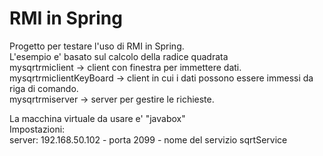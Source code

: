 RMI in Spring
============================

Progetto per testare l'uso di RMI in Spring.<br/>
L'esempio e' basato sul calcolo della radice quadrata <br/>
mysqrtrmiclient -> client con finestra per immettere dati.<br/>
mysqrtrmiclientKeyBoard -> client in cui i dati possono essere immessi da riga di comando. <br/>
mysqrtrmiserver -> server per gestire le richieste.<br/>

La macchina virtuale da usare e' "javabox"<br/>
Impostazioni:<br/>
server: 192.168.50.102  - porta 2099 - nome del servizio sqrtService




